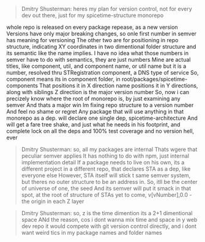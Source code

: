 > Dmitry Shusterman:
> heres my plan for version control, not for every dev out there, just for my spicetime-structure monorepo

whole repo is released on every package repease, as a new version
Versions have only major breaking changes, so onle first number in semver has meaning for versioning
The other two are for positioning in repo structure, indicating XY coordinates in two dimentional folder structure
and its semantic like the name implies. I have no idea what those numbers in semver have to do with semantics, they are
just numbers
Mine are actual titles, like component, util, and component name, or util name
but it is a number, resolved thru STRegistration component, a DNS type of service
So, component means its in component folder, in root/packages/spicetime-components
That positions it in X direction
name positions it in Y directions, along with siblings
Z direction is the major version number
So, now i can precizely know where the root of monorepo is, by just examining any semver
And thats a major win
Im fixing repo structure to a version number
And feel no shame or regret
Any package that will use anything in that monorepo as a dep. will declare one single dep, spicetime-architecture
And will get a fare tree shake, and just what he needs in his footprint, and complete lock on all the deps and 100% test
coverage and no version hell, ever

> Dmitry Shusterman:
> so, all my packages are internal
> Thats wgere that peculiar semver applies
> It has nothing to do with npm, just internal implementation detail
> If a package needs to live on his own, its a different project in a different repo, that declares STA as a dep, like
> everyone else
> However, STA itself will stick t same semver system, but theres no outer structure to be an address in.
> So, itll be the center of universe of one, the seed
> And its semver will put it smack in that spot, at the root of structure of STAs yet to come, v[vNumber],0.0 - the origin
> in each Z layer

> Dmitry Shusterman:
> so, z is the time dimention
> its a 2+1 dimentional space
> ANd the reason, cos i dont wanna mix time and space in y web dev repo
> it would compete with git version control directly, and i dont want weird tics in my package names and folder names
